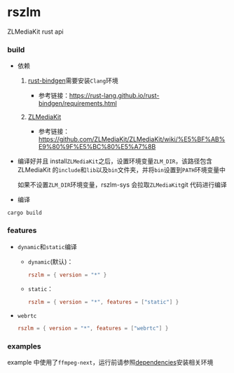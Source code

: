 # rszlm

ZLMediaKit rust api

### build

- 依赖

  1. [rust-bindgen](https://github.com/rust-lang/rust-bindgen)需要安装`Clang`环境

     - 参考链接：https://rust-lang.github.io/rust-bindgen/requirements.html

  2. [ZLMediaKit](https://github.com/ZLMediaKit/ZLMediaKit)
     - 参考链接：https://github.com/ZLMediaKit/ZLMediaKit/wiki/%E5%BF%AB%E9%80%9F%E5%BC%80%E5%A7%8B

- 编译好并且 install`ZLMediaKit`之后，设置环境变量`ZLM_DIR`，该路径包含 ZLMediaKit 的`include`和`lib`以及`bin`文件夹，并将`bin`设置到`PATH`环境变量中

  如果不设置`ZLM_DIR`环境变量，rszlm-sys 会拉取`ZLMediaKit`git 代码进行编译

- 编译

```shell
cargo build
```

### features

- `dynamic`和`static`编译

  - `dynamic`(默认)：

    ```toml
    rszlm = { version = "*" }
    ```

  - `static`：

    ```toml
    rszlm = { version = "*", features = ["static"] }
    ```

- `webrtc`

  ```toml
  rszlm = { version = "*", features = ["webrtc"] }
  ```

### examples

example 中使用了`ffmpeg-next`，运行前请参照[dependencies](https://github.com/zmwangx/rust-ffmpeg/wiki/Notes-on-building#dependencies)安装相关环境

